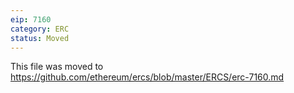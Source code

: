 ```yaml
---
eip: 7160
category: ERC
status: Moved
---
```


This file was moved to https://github.com/ethereum/ercs/blob/master/ERCS/erc-7160.md
